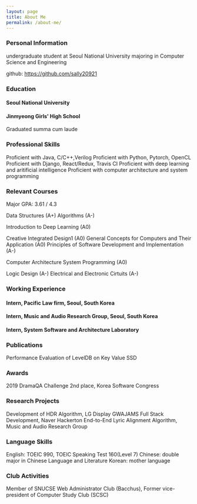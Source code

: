 ```yaml
---
layout: page
title: About Me
permalink: /about-me/
---
```


### Personal Information 

undergraduate student at Seoul National University 
majoring in Computer Science and Engineering 

github: https://github.com/sally20921

### Education 
#### Seoul National University 
#### Jinmyeong Girls' High School
Graduated summa cum laude 

### Professional Skills 

Proficient with Java, C/C++,Verilog
Proficient with Python, Pytorch, OpenCL
Proficient with Django, React/Redux, Travis CI
Proficient with deep learning and aritificial intelligence 
Proficient with computer architecture and system programming 

### Relevant Courses 

Major GPA: 3.61 / 4.3

Data Structures (A+)
Algorithms (A-)

Introduction to Deep Learning (A0)

Creative Integrated Design1 (A0)
General Concepts for Computers and Their Application (A0)
Principles of Software Development and Implementation (A-)

Computer Architecture 
System Programming (A0)

Logic Design (A-)
Electrical and Electronic Cirtuits (A-)




### Working Experience  

#### Intern, Pacific Law firm, Seoul, South Korea 
#### Intern, Music and Audio Research Group, Seoul, South Korea 
#### Intern, System Software and Architecture Laboratory 


### Publications 
Performance Evaluation of LevelDB on Key Value SSD

### Awards 
2019 DramaQA Challenge 2nd place, Korea Software Congress 
### Research Projects 
Development of HDR Algorithm, LG Display
GWAJAMS Full Stack Development, Naver Hackerton
End-to-End Lyric Alignment Algorithm, Music and Audio Research Group



### Language Skills
English: TOEIC 990, TOEIC  Speaking Test 160(Level 7)
Chinese: double major in Chinese Language and Literature
Korean: mother language

### Club Activities
Member of SNUCSE Web Administrator Club (Bacchus), Former vice-president of
Computer Study Club (SCSC)
